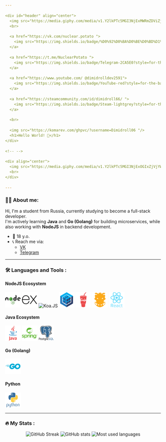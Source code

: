 ```yaml
---

<div id="header" align="center">
  <img src="https://media.giphy.com/media/v1.Y2lkPTc5MGI3NjExMWRmZDViZjgxMDJjZDE2OGJjMzI4YTc5ZGY1NDQ2Mjc2ZTk3NzA5NSZlcD12MV9pbnRlcm5hbF9naWZzX2dpZklkJmN0PWc/NNVrFKZF3s61W/giphy.gif " width="200"/>
  <br>

  <a href="https://vk.com/nuclear.potato ">
    <img src="https://img.shields.io/badge/%D0%92%D0%BA%D0%BE%D0%BD%D1%82%D0%B0%D0%BA%D1%82%D0%B5-blue?style=for-the-badge&logo=vk "/>
  </a>

  <a href="https://t.me/NuclearPotato ">
    <img src="https://img.shields.io/badge/Telegram-2CA5E0?style=for-the-badge&logo=telegram&logoColor=white "/>
  </a>

  <a href="https://www.youtube.com/ @dimidrolldev2591">
    <img src="https://img.shields.io/badge/YouTube-red?style=for-the-badge&logo=youtube "/>
  </a>

  <a href="https://steamcommunity.com/id/dimidroll66/ ">
    <img src="https://img.shields.io/badge/Steam-lightgrey?style=for-the-badge&logo=steam "/>
  </a>

  <br>

  <img src="https://komarev.com/ghpvc/?username=Dimidroll06 "/>
  <h1>Hello World! 👋</h1>
</div>

<!-- -->

<div align="center">
  <img src="https://media.giphy.com/media/v1.Y2lkPTc5MGI3NjExOGIxZjVjYWRiM2QyNjc5ZTY3OWUzZTIxMTQ1ODc4OWE4NTYwYWVmZiZlcD12MV9pbnRlcm5hbF9naWZzX2dpZklkJmN0PWc/13ZzYXkeIjcZy0/giphy.gif " width="600"/>
  <br>
</div>

---
```


### 👨‍💻 About me:
Hi, I'm a student from Russia, currently studying to become a full-stack developer.  
I'm actively learning **Java** and **Go (Golang)** for building microservices, while also working with **NodeJS** in backend development.

- 👴 18 y.o.
- 📞 Reach me via:
  - [VK](https://vk.com/nuclear.potato )  
  - [Telegram](https://t.me/NuclearPotato )

---

### :hammer_and_wrench: Languages and Tools :

#### NodeJS Ecosystem
<div>
  <img title="NodeJS"     height="50" src="https://github.com/devicons/devicon/blob/master/icons/nodejs/nodejs-original-wordmark.svg "/>
  <img title="Express.JS" height="50" src="https://github.com/devicons/devicon/blob/master/icons/express/express-original.svg "/>
  <img title="Koa.JS"     height="50" src="https://cdn.jsdelivr.net/gh/devicons/devicon @latest/icons/koa/koa-original.svg"/>
  <img title="Sequelize"  height="50" src="https://github.com/devicons/devicon/blob/master/icons/sequelize/sequelize-original.svg "/>
  <img title="Gulp"       height="50" src="https://github.com/devicons/devicon/blob/master/icons/gulp/gulp-plain.svg "/>
  <img title="Grunt"      height="50" src="https://github.com/devicons/devicon/blob/master/icons/grunt/grunt-plain.svg "/>
  <img title="React"      height="50" src="https://github.com/devicons/devicon/blob/master/icons/react/react-original-wordmark.svg "/>
</div>

#### Java Ecosystem
<div>
  <img title="Java"         height="50" src="https://github.com/devicons/devicon/blob/master/icons/java/java-original-wordmark.svg "/>
  <img title="Spring Boot"  height="50" src="https://github.com/devicons/devicon/blob/master/icons/spring/spring-original-wordmark.svg "/>
  <img title="PostgreSQL"   height="50" src="https://github.com/devicons/devicon/blob/master/icons/postgresql/postgresql-original-wordmark.svg "/>
</div>

#### Go (Golang)
<div>
  <img title="Go" height="50" src="https://github.com/devicons/devicon/blob/master/icons/go/go-original-wordmark.svg "/>
</div>

#### Python
<div>
  <img title="Python" height="50" src="https://github.com/devicons/devicon/blob/master/icons/python/python-original-wordmark.svg "/>
</div>

---

### :fire: My Stats :
<div align="center">
  <img title="GitHub Streak" src="https://streak-stats.demolab.com ?user=Dimidroll06&theme=dracula&mode=weekly"/>
  <img title="GitHub stats" src="https://github-readme-stats.vercel.app/api?username=Dimidroll06&show_icons=true&theme=dracula "/>
  <img title="Most used languages" src="https://github-readme-stats.vercel.app/api/top-langs/?username=Dimidroll06&layout=donut&theme=dracula "/>
</div>
